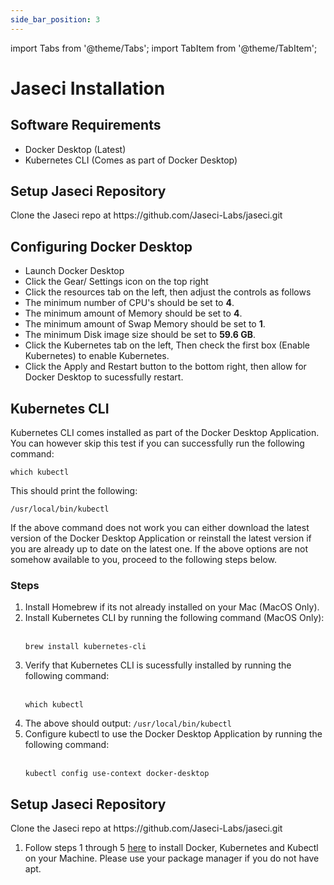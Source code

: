 ```yaml
---
side_bar_position: 3
---
```


import Tabs from '@theme/Tabs';
import TabItem from '@theme/TabItem';

# Jaseci Installation

## Software Requirements

- Docker Desktop (Latest)
- Kubernetes CLI (Comes as part of Docker Desktop)



<Tabs>
  <TabItem value="macos-and-windows-wsl" label="MacOS and Windows (WSL)" default>
    <h2>Setup Jaseci Repository</h2>
    <p>Clone the Jaseci repo at https://github.com/Jaseci-Labs/jaseci.git</p>
    <h2>Configuring Docker Desktop</h2>
    <ul>
        <li>Launch Docker Desktop</li>
        <li>Click the Gear/ Settings icon on the top right</li>
        <li>Click the resources tab on the left, then adjust the controls as follows</li>
        <li>The minimum number of CPU's should be set to <strong>4</strong>.</li>
        <li>The minimum amount of Memory should be set to <strong>4</strong>.</li>
        <li>The minimum amount of Swap Memory should be set to <strong>1</strong>.</li>
        <li>The minimum Disk image size should be set to <strong>59.6 GB</strong>.</li>
        <li>Click the Kubernetes tab on the left, Then check the first box (Enable Kubernetes) to enable Kubernetes.</li>
        <li>Click the Apply and Restart button to the bottom right, then allow for Docker Desktop to sucessfully restart.</li>
    </ul>
    <h2>Kubernetes CLI</h2>
    <p>Kubernetes CLI comes installed as part of the Docker Desktop Application. You can however skip this test if you can successfully run the following command:</p>
    <pre><code>which kubectl</code></pre>
    <p>This should print the following:</p>
    <pre><code>/usr/local/bin/kubectl</code></pre>
    <p>If the above command does not work you can either download the latest version of the Docker Desktop Application or reinstall the latest version if you are already up to date on the latest one. If the above options are not somehow available to you, proceed to the following steps below.</p>
    <h3>Steps</h3>
    <ol>
        <li>Install Homebrew if its not already installed on your Mac (MacOS Only).</li>
        <li>Install Kubernetes CLI by running the following command (MacOS Only):</li>
        <br/>
        <pre><code>brew install kubernetes-cli</code></pre>
        <li>Verify that Kubernetes CLI is sucessfully installed by running the following command:</li>
        <br/>
        <pre><code>which kubectl</code></pre>
        <li>The above should output: <code>/usr/local/bin/kubectl</code></li>
        <li>Configure kubectl to use the Docker Desktop Application by running the following command:</li>
        <br/>
        <pre><code>kubectl config use-context docker-desktop</code></pre>
    </ol>
  </TabItem>
  <TabItem value="linux" label="Linux">
    <h2>Setup Jaseci Repository</h2>
    <p>Clone the Jaseci repo at https://github.com/Jaseci-Labs/jaseci.git</p>
    <ol>
        <li>Follow steps 1 through 5 <a href="https://phoenixnap.com/kb/install-kubernetes-on-ubuntu">here</a> to install Docker, Kubernetes and Kubectl on your Machine. Please use your package manager if you do not have apt.</li>
    </ol>
  </TabItem>
</Tabs>

